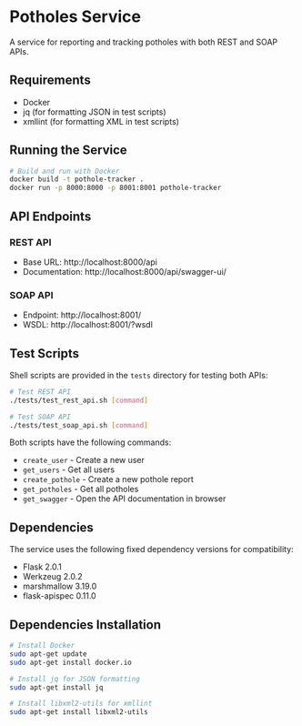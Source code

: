 # Potholes Service

A service for reporting and tracking potholes with both REST and SOAP APIs.

## Requirements

- Docker
- jq (for formatting JSON in test scripts)
- xmllint (for formatting XML in test scripts)

## Running the Service

```bash
# Build and run with Docker
docker build -t pothole-tracker .
docker run -p 8000:8000 -p 8001:8001 pothole-tracker
```

## API Endpoints

### REST API
- Base URL: http://localhost:8000/api
- Documentation: http://localhost:8000/api/swagger-ui/

### SOAP API
- Endpoint: http://localhost:8001/
- WSDL: http://localhost:8001/?wsdl

## Test Scripts

Shell scripts are provided in the `tests` directory for testing both APIs:

```bash
# Test REST API
./tests/test_rest_api.sh [command]

# Test SOAP API
./tests/test_soap_api.sh [command]
```

Both scripts have the following commands:
- `create_user` - Create a new user
- `get_users` - Get all users
- `create_pothole` - Create a new pothole report  
- `get_potholes` - Get all potholes
- `get_swagger` - Open the API documentation in browser

## Dependencies

The service uses the following fixed dependency versions for compatibility:
- Flask 2.0.1
- Werkzeug 2.0.2
- marshmallow 3.19.0
- flask-apispec 0.11.0

## Dependencies Installation

```bash
# Install Docker
sudo apt-get update
sudo apt-get install docker.io

# Install jq for JSON formatting
sudo apt-get install jq

# Install libxml2-utils for xmllint
sudo apt-get install libxml2-utils
``` 